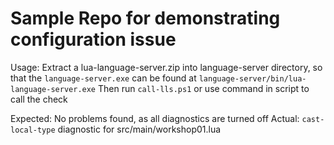 # Sample Repo for demonstrating configuration issue

Usage:
Extract a lua-language-server.zip into language-server directory, so that the `language-server.exe` can be found at `language-server/bin/lua-language-server.exe`
Then run `call-lls.ps1` or use command in script to call the check

Expected: No problems found, as all diagnostics are turned off
Actual: `cast-local-type` diagnostic for src/main/workshop01.lua
